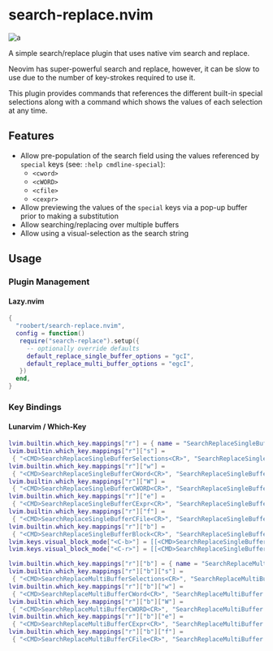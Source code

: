# search-replace.nvim

![a](https://user-images.githubusercontent.com/226654/210119753-8951db87-e7e1-48c7-a75d-e3c5f222d702.gif)

A simple search/replace plugin that uses native vim search and replace.

Neovim has super-powerful search and replace, however, it can be slow to use due to the
number of key-strokes required to use it.

This plugin provides commands that references the different built-in special selections
along with a command which shows the values of each selection at any time.

## Features

* Allow pre-population of the search field using the values referenced by `special` keys (see: `:help cmdline-special`):
  * `<cword>`
  * `<cWORD>`
  * `<cfile>`
  * `<cexpr>`
* Allow previewing the values of the `special` keys via a pop-up buffer prior to making
  a substitution
* Allow searching/replacing over multiple buffers
* Allow using a visual-selection as the search string

## Usage

### Plugin Management

#### Lazy.nvim

``` lua
{
  "roobert/search-replace.nvim",
  config = function()
   require("search-replace").setup({
     -- optionally override defaults
     default_replace_single_buffer_options = "gcI",
     default_replace_multi_buffer_options = "egcI",
   })
  end,
}
```

### Key Bindings

#### Lunarvim / Which-Key

``` lua
lvim.builtin.which_key.mappings["r"] = { name = "SearchReplaceSingleBuffer" }
lvim.builtin.which_key.mappings["r"]["s"] =
 { "<CMD>SearchReplaceSingleBufferSelections<CR>", "SearchReplaceSingleBuffer [s]elction list" }
lvim.builtin.which_key.mappings["r"]["w"] =
 { "<CMD>SearchReplaceSingleBufferCWord<CR>", "SearchReplaceSingleBuffer [w]ord" }
lvim.builtin.which_key.mappings["r"]["W"] =
 { "<CMD>SearchReplaceSingleBufferCWORD<CR>", "SearchReplaceSingleBuffer [W]ORD" }
lvim.builtin.which_key.mappings["r"]["e"] =
 { "<CMD>SearchReplaceSingleBufferCExpr<CR>", "SearchReplaceSingleBuffer [e]xpr" }
lvim.builtin.which_key.mappings["r"]["f"] =
 { "<CMD>SearchReplaceSingleBufferCFile<CR>", "SearchReplaceSingleBuffer [f]ile" }
lvim.builtin.which_key.mappings["r"]["b"] =
 { "<CMD>SearchReplaceSingleBufferBlock<CR>", "SearchReplaceSingleBuffer [b]lock" }
lvim.keys.visual_block_mode["<C-b>"] = [[<CMD>SearchReplaceSingleBufferWithinBlock<CR>]]
lvim.keys.visual_block_mode["<C-r>"] = [[<CMD>SearchReplaceSingleBufferVisualSelection<CR>]]

lvim.builtin.which_key.mappings["r"]["b"] = { name = "SearchReplaceMultiBuffer" }
lvim.builtin.which_key.mappings["r"]["b"]["s"] =
 { "<CMD>SearchReplaceMultiBufferSelections<CR>", "SearchReplaceMultiBuffer [s]elction list" }
lvim.builtin.which_key.mappings["r"]["b"]["w"] =
 { "<CMD>SearchReplaceMultiBufferCWord<CR>", "SearchReplaceMultiBuffer [w]ord" }
lvim.builtin.which_key.mappings["r"]["b"]["W"] =
 { "<CMD>SearchReplaceMultiBufferCWORD<CR>", "SearchReplaceMultiBuffer [W]ORD" }
lvim.builtin.which_key.mappings["r"]["b"]["e"] =
 { "<CMD>SearchReplaceMultiBufferCExpr<CR>", "SearchReplaceMultiBuffer [e]xpr" }
lvim.builtin.which_key.mappings["r"]["b"]["f"] =
 { "<CMD>SearchReplaceMultiBufferCFile<CR>", "SearchReplaceMultiBuffer [f]ile" }
```
